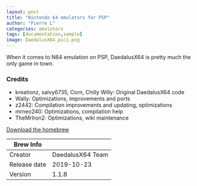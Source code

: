 ```yaml
---
layout: post
title: "Nintendo 64 emulators for PSP"
author: "Pierre L"
categories: emulators
tags: [documentation,sample]
image: DaedalusX64_pic1.png
---
```


When it comes to N64 emulation on PSP, DaedalusX64 is pretty much the only game in town.

### Credits

- kreationz, salvy6735, Corn, Chilly Willy: Original DaedalusX64 code
- Wally: Optimizations, improvements and ports
- z2442: Compilation improvements and updating, optimizations
- mrneo240: Optimizations, compilation help
- TheMrIron2: Optimizations, wiki maintenance 

<p class="download-btn">
    <a href="https://github.com/DaedalusX64/daedalus/releases/tag/1.1.8">Download the homebrew</a>
</p>

| Brew Info    |             |
|--------------|-------------|
| Creator      | DaedalusX64 Team |
| Release date | 2019-10-23  |
| Version      | 1.1.8  |
